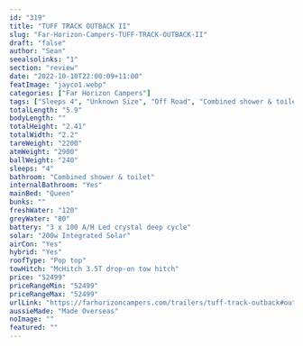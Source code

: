 ```yaml
---
id: "319"
title: "TUFF TRACK OUTBACK II"
slug: "Far-Horizon-Campers-TUFF-TRACK-OUTBACK-II"
draft: "false"
author: "Sean"
seealsolinks: "1"
section: "review"
date: "2022-10-10T22:00:09+11:00"
featImage: "jayco1.webp"
categories: ["Far Horizon Campers"]
tags: ["Sleeps 4", "Unknown Size", "Off Road", "Combined shower & toilet", "Pop top", "50 - 60k"]
totalLength: "5.9"
bodyLength: ""
totalHeight: "2.41"
totalWidth: "2.2"
tareWeight: "2200"
atmWeight: "2900"
ballWeight: "240"
sleeps: "4"
bathroom: "Combined shower & toilet"
internalBathroom: "Yes"
mainBed: "Queen"
bunks: ""
freshWater: "120"
greyWater: "80"
battery: "3 x 100 A/H Led crystal deep cycle"
solar: "200w Integrated Solar"
airCon: "Yes"
hybrid: "Yes"
roofType: "Pop top"
towHitch: "McHitch 3.5T drop-on tow hitch"
price: "52499"
priceRangeMin: "52499"
priceRangeMax: "52499"
urlLink: "https://farhorizoncampers.com/trailers/tuff-track-outback#outback-3"
aussieMade: "Made Overseas"
noImage: ""
featured: ""
---
```

